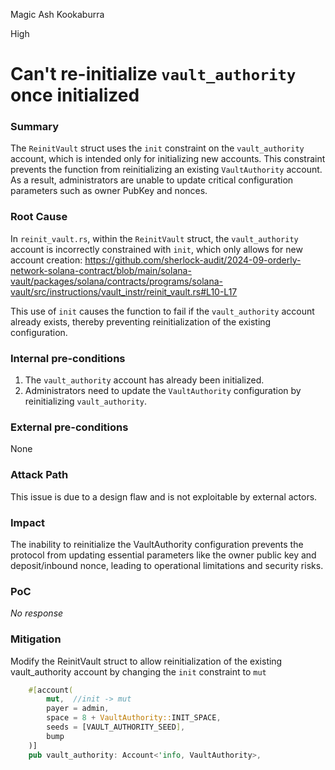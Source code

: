 Magic Ash Kookaburra

High

# Can't re-initialize `vault_authority` once initialized

### Summary

The `ReinitVault` struct uses the `init` constraint on the `vault_authority` account, which is intended only for initializing new accounts. This constraint prevents the function from reinitializing an existing `VaultAuthority` account. As a result, administrators are unable to update critical configuration parameters such as owner PubKey and nonces.

### Root Cause

In `reinit_vault.rs`, within the `ReinitVault` struct, the `vault_authority` account is incorrectly constrained with `init`, which only allows for new account creation:
https://github.com/sherlock-audit/2024-09-orderly-network-solana-contract/blob/main/solana-vault/packages/solana/contracts/programs/solana-vault/src/instructions/vault_instr/reinit_vault.rs#L10-L17

This use of `init` causes the function to fail if the `vault_authority` account already exists, thereby preventing reinitialization of the existing configuration.

### Internal pre-conditions

1. The `vault_authority` account has already been initialized.
2. Administrators need to update the `VaultAuthority` configuration by reinitializing `vault_authority`.

### External pre-conditions

None

### Attack Path

This issue is due to a design flaw and is not exploitable by external actors.

### Impact

The inability to reinitialize the VaultAuthority configuration prevents the protocol from updating essential parameters like the owner public key and deposit/inbound nonce, leading to operational limitations and security risks.

### PoC

_No response_

### Mitigation

Modify the ReinitVault struct to allow reinitialization of the existing vault_authority account by changing the `init` constraint to `mut`

```rust
    #[account(
        mut,  //init -> mut
        payer = admin,
        space = 8 + VaultAuthority::INIT_SPACE,
        seeds = [VAULT_AUTHORITY_SEED],
        bump
    )]
    pub vault_authority: Account<'info, VaultAuthority>,
```